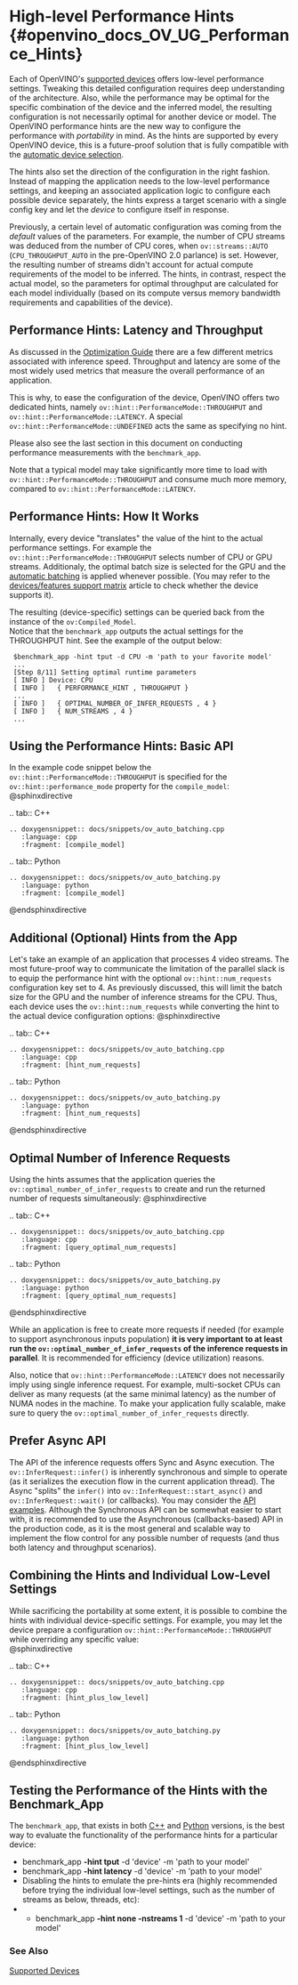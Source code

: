 # High-level Performance Hints {#openvino_docs_OV_UG_Performance_Hints}

Each of OpenVINO's [supported devices](supported_plugins/Device_Plugins.md) offers low-level performance settings. Tweaking this detailed configuration requires deep understanding of the architecture.
Also, while the performance may be optimal for the specific combination of the device and the inferred model, the resulting configuration is not necessarily optimal for another device or model.
The OpenVINO performance hints are the new way to configure the performance with _portability_ in mind. As the hints are supported by every OpenVINO device, this is a future-proof solution that is fully compatible with the [automatic device selection](./auto_device_selection.md).

The hints also set the direction of the configuration in the right fashion. Instead of mapping the application needs to the low-level performance settings, and keeping an associated application logic to configure each possible device separately, the hints express a target scenario with a single config key and let the *device* to configure itself in response.

Previously, a certain level of automatic configuration was coming from the _default_ values of the parameters. For example, the number of CPU streams was deduced from the number of CPU cores, when `ov::streams::AUTO` (`CPU_THROUGHPUT_AUTO` in the pre-OpenVINO 2.0 parlance) is set. However, the resulting number of streams didn't account for actual compute requirements of the model to be inferred.
The hints, in contrast, respect the actual model, so the parameters for optimal throughput are calculated for each model individually (based on its compute versus memory bandwidth requirements and capabilities of the device).

## Performance Hints: Latency and Throughput
As discussed in the [Optimization Guide](../optimization_guide/dldt_optimization_guide.md) there are a few different metrics associated with inference speed.
Throughput and latency are some of the most widely used metrics that measure the overall performance of an application.

This is why, to ease the configuration of the device, OpenVINO offers two dedicated hints, namely `ov::hint::PerformanceMode::THROUGHPUT` and `ov::hint::PerformanceMode::LATENCY`.
A special `ov::hint::PerformanceMode::UNDEFINED` acts the same as specifying no hint.

Please also see the last section in this document on conducting performance measurements with the `benchmark_app`.

Note that a typical model may take significantly more time to load with `ov::hint::PerformanceMode::THROUGHPUT` and consume much more memory, compared to `ov::hint::PerformanceMode::LATENCY`.

## Performance Hints: How It Works
Internally, every device "translates" the value of the hint to the actual performance settings.
For example the `ov::hint::PerformanceMode::THROUGHPUT` selects number of CPU or GPU streams.
Additionaly, the optimal batch size is selected for the GPU and the [automatic batching](../OV_Runtime_UG/automatic_batching.md) is applied whenever possible. (You may refer to the [devices/features support matrix](./supported_plugins/Device_Plugins.md) article to check whether the device supports it).

The resulting (device-specific) settings can be queried back from the instance of the `ov:Compiled_Model`.  
Notice that the `benchmark_app` outputs the actual settings for the THROUGHPUT hint. See the example of the output below:

   ```
    $benchmark_app -hint tput -d CPU -m 'path to your favorite model'
    ...
    [Step 8/11] Setting optimal runtime parameters
    [ INFO ] Device: CPU
    [ INFO ]   { PERFORMANCE_HINT , THROUGHPUT }
    ...
    [ INFO ]   { OPTIMAL_NUMBER_OF_INFER_REQUESTS , 4 }
    [ INFO ]   { NUM_STREAMS , 4 }
    ...
   ```

## Using the Performance Hints: Basic API
In the example code snippet below the `ov::hint::PerformanceMode::THROUGHPUT` is specified for the `ov::hint::performance_mode` property for the `compile_model`:
@sphinxdirective

.. tab:: C++

    .. doxygensnippet:: docs/snippets/ov_auto_batching.cpp
       :language: cpp
       :fragment: [compile_model]

.. tab:: Python

    .. doxygensnippet:: docs/snippets/ov_auto_batching.py
       :language: python
       :fragment: [compile_model]

@endsphinxdirective

## Additional (Optional) Hints from the App
Let's take an example of an application that processes 4 video streams. The most future-proof way to communicate the limitation of the parallel slack is to equip the performance hint with the optional `ov::hint::num_requests` configuration key set to 4. 
As previously discussed, this will limit the batch size for the GPU and the number of inference streams for the CPU. Thus, each device uses the `ov::hint::num_requests` while converting the hint to the actual device configuration options:
@sphinxdirective

.. tab:: C++

    .. doxygensnippet:: docs/snippets/ov_auto_batching.cpp
       :language: cpp
       :fragment: [hint_num_requests]

.. tab:: Python

    .. doxygensnippet:: docs/snippets/ov_auto_batching.py
       :language: python
       :fragment: [hint_num_requests]

@endsphinxdirective

## Optimal Number of Inference Requests
Using the hints assumes that the application queries the `ov::optimal_number_of_infer_requests` to create and run the returned number of requests simultaneously:
@sphinxdirective

.. tab:: C++

    .. doxygensnippet:: docs/snippets/ov_auto_batching.cpp
       :language: cpp
       :fragment: [query_optimal_num_requests]

.. tab:: Python

    .. doxygensnippet:: docs/snippets/ov_auto_batching.py
       :language: python
       :fragment: [query_optimal_num_requests]

@endsphinxdirective

While an application is free to create more requests if needed (for example to support asynchronous inputs population) **it is very important to at least run the `ov::optimal_number_of_infer_requests` of the inference requests in parallel**. It is recommended for efficiency (device utilization) reasons. 

Also, notice that `ov::hint::PerformanceMode::LATENCY` does not necessarily imply using single inference request. For example, multi-socket CPUs can deliver as many requests (at the same minimal latency) as the number of NUMA nodes in the machine.
To make your application fully scalable, make sure to query the `ov::optimal_number_of_infer_requests` directly.

## Prefer Async API
The API of the inference requests offers Sync and Async execution. The `ov::InferRequest::infer()` is inherently synchronous and simple to operate (as it serializes the execution flow in the current application thread). The Async "splits" the `infer()` into `ov::InferRequest::start_async()` and `ov::InferRequest::wait()` (or callbacks). You may consider the [API examples](../OV_Runtime_UG/ov_infer_request.md).
 Although the Synchronous API can be somewhat easier to start with, it is recommended to use the Asynchronous (callbacks-based) API in the production code, as it is the most general and scalable way to implement the flow control for any possible number of requests (and thus both latency and throughput scenarios).
 
## Combining the Hints and Individual Low-Level Settings
While sacrificing the portability at some extent, it is possible to combine the hints with individual device-specific settings. 
For example, you may let the device prepare a configuration `ov::hint::PerformanceMode::THROUGHPUT` while overriding any specific value:  
@sphinxdirective

.. tab:: C++

    .. doxygensnippet:: docs/snippets/ov_auto_batching.cpp
       :language: cpp
       :fragment: [hint_plus_low_level]

.. tab:: Python

    .. doxygensnippet:: docs/snippets/ov_auto_batching.py
       :language: python
       :fragment: [hint_plus_low_level]


@endsphinxdirective
## Testing the Performance of the Hints with the Benchmark_App
The `benchmark_app`, that exists in both  [C++](../../samples/cpp/benchmark_app/README.md) and [Python](../../tools/benchmark_tool/README.md) versions, is the best way to evaluate the functionality of the performance hints for a particular device:
 - benchmark_app **-hint tput** -d 'device' -m 'path to your model'
 - benchmark_app **-hint latency** -d 'device' -m 'path to your model'
-  Disabling the hints to emulate the pre-hints era (highly recommended before trying the individual low-level settings, such as the number of streams as below, threads, etc):
- - benchmark_app **-hint none -nstreams 1**  -d 'device' -m 'path to your model'
 

### See Also
[Supported Devices](./supported_plugins/Supported_Devices.md)
